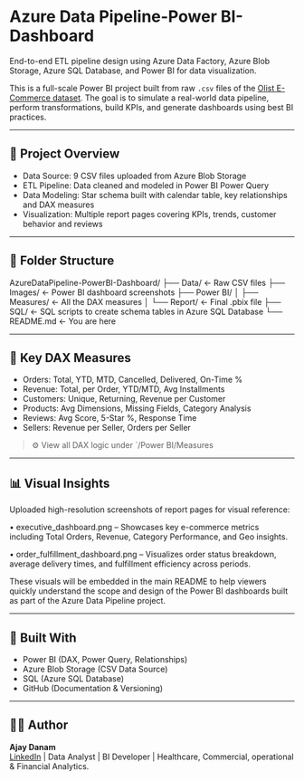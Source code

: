# Azure Data Pipeline-Power BI-Dashboard

End-to-end ETL pipeline design using Azure Data Factory, Azure Blob Storage, Azure SQL Database, and Power BI for data visualization.

This is a full-scale Power BI project built from raw `.csv` files of the [Olist E-Commerce dataset](https://www.kaggle.com/datasets/olistbr/brazilian-ecommerce). The goal is to simulate a real-world data pipeline, perform transformations, build KPIs, and generate dashboards using best BI practices.

------

##  🔗  Project Overview

- Data Source: 9 CSV files uploaded from Azure Blob Storage
- ETL Pipeline: Data cleaned and modeled in Power BI Power Query
- Data Modeling: Star schema built with calendar table, key relationships and DAX measures
- Visualization: Multiple report pages covering KPIs, trends, customer behavior and reviews

------

## 📁 Folder Structure

AzureDataPipeline-PowerBI-Dashboard/
├── Data/ ← Raw CSV files
├── Images/ ← Power BI dashboard screenshots
├── Power BI/
│ ├── Measures/ ← All the DAX measures
│ └── Report/ ← Final .pbix file
├── SQL/ ← SQL scripts to create schema tables in Azure SQL Database
└── README.md ← You are here

------

##  🧠  Key DAX Measures

- Orders: Total, YTD, MTD, Cancelled, Delivered, On-Time %
- Revenue: Total, per Order, YTD/MTD, Avg Installments
- Customers: Unique, Returning, Revenue per Customer
- Products: Avg Dimensions, Missing Fields, Category Analysis
- Reviews: Avg Score, 5-Star %, Response Time
- Sellers: Revenue per Seller, Orders per Seller

> ⚙️  View all DAX logic under `/Power BI/Measures

------

##  📊  Visual Insights

Uploaded high-resolution screenshots of report pages for visual reference:

• executive_dashboard.png – Showcases key e-commerce metrics including Total Orders, Revenue, Category Performance, and Geo insights.

• order_fulfillment_dashboard.png – Visualizes order status breakdown, average delivery times, and fulfillment efficiency across periods.

These visuals will be embedded in the main README to help viewers quickly understand the scope and design of the Power BI dashboards built as part of the Azure Data Pipeline project.


------

##   🚀 Built With

- Power BI (DAX, Power Query, Relationships)
- Azure Blob Storage (CSV Data Source)
- SQL (Azure SQL Database)
- GitHub (Documentation & Versioning)

------

## 👨‍💻 Author

**Ajay Danam**  
[LinkedIn](https://www.linkedin.com/in/ajaydanam) | Data Analyst | BI Developer | Healthcare, Commercial, operational & Financial Analytics.

